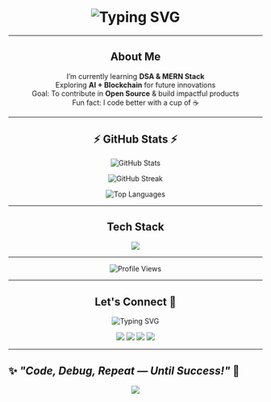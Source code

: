 <!-- Stylish Heading -->
<h1 align="center">
  <img src="https://readme-typing-svg.herokuapp.com?font=Fira+Code&size=28&pause=1000&color=36BCF7&width=500&lines=Hey%2C+I'm+Vivek+Yadav!;DSA+Enthusiast;Full+Stack+Developer;Open+Source+Contributor;Always+Learning+New+Things" alt="Typing SVG" />
</h1>

---

<h2 align="center"> About Me </h2>

<p align="center">
   I’m currently learning <b>DSA & MERN Stack</b> <br>
   Exploring <b>AI + Blockchain</b> for future innovations <br>
   Goal: To contribute in <b>Open Source</b> & build impactful products <br>
   Fun fact: I code better with a cup of ☕
</p>


---

<!-- GitHub Stats (Keep same, looks great) -->
<h2 align="center">⚡ GitHub Stats ⚡</h2>
<p align="center">
  <img src="https://github-readme-stats.vercel.app/api?username=vivekyadav247&show_icons=true&theme=radical" alt="GitHub Stats" />
</p>
<p align="center">
  <img src="https://github-readme-streak-stats.herokuapp.com/?user=vivekyadav247&theme=radical" alt="GitHub Streak" />
</p>
<p align="center">
  <img src="https://github-readme-stats.vercel.app/api/top-langs/?username=vivekyadav247&layout=compact&theme=radical" alt="Top Languages" />
</p>

---

<!-- Skills Section -->
<h2 align="center"> Tech Stack</h2>
<p align="center">
  <img src="https://skillicons.dev/icons?i=java,spring,js,react,nodejs,express,mongodb,mysql,git,github,html,css,bootstrap,tailwind" />
</p>

---

<!-- Visitor Counter (Stylish one) -->
<p align="center"> 
  <img src="https://komarev.com/ghpvc/?username=vivekyadav247&label=Profile%20Views&color=ff69b4&style=for-the-badge" alt="Profile Views" /> 
</p>


---

<h2 align="center"> Let's Connect 🤝</h2>

<p align="center">
  <img src="https://readme-typing-svg.herokuapp.com?font=Fira+Code&pause=1000&color=FF6347&center=true&vCenter=true&width=435&lines=Let's+Collaborate+and+Build+Something+Awesome!;Connect+with+me+on+👇" alt="Typing SVG" />
</p>

<p align="center">
  <a href="https://linkedin.com/in/vivek-yadav-coder"><img src="https://img.shields.io/badge/-LinkedIn-%230077B5?style=for-the-badge&logo=linkedin&logoColor=white"/></a>
  <a href="https://github.com/vivekyadav247"><img src="https://img.shields.io/badge/-GitHub-181717?style=for-the-badge&logo=github&logoColor=white"/></a>
  <a href="mailto:vivekyad240706@gmail.com"><img src="https://img.shields.io/badge/Gmail-D14836?style=for-the-badge&logo=gmail&logoColor=white"/></a>
  <a href="https://x.com/vivek_07x"><img src="https://img.shields.io/badge/-Twitter-1DA1F2?style=for-the-badge&logo=twitter&logoColor=white"/></a>
</p>

---

✨ *"Code, Debug, Repeat — Until Success!"* 🚀 
---

<!-- Wave Animation Footer -->
<p align="center">
  <img src="https://capsule-render.vercel.app/api?type=waving&color=gradient&height=120&section=footer"/>
</p>
